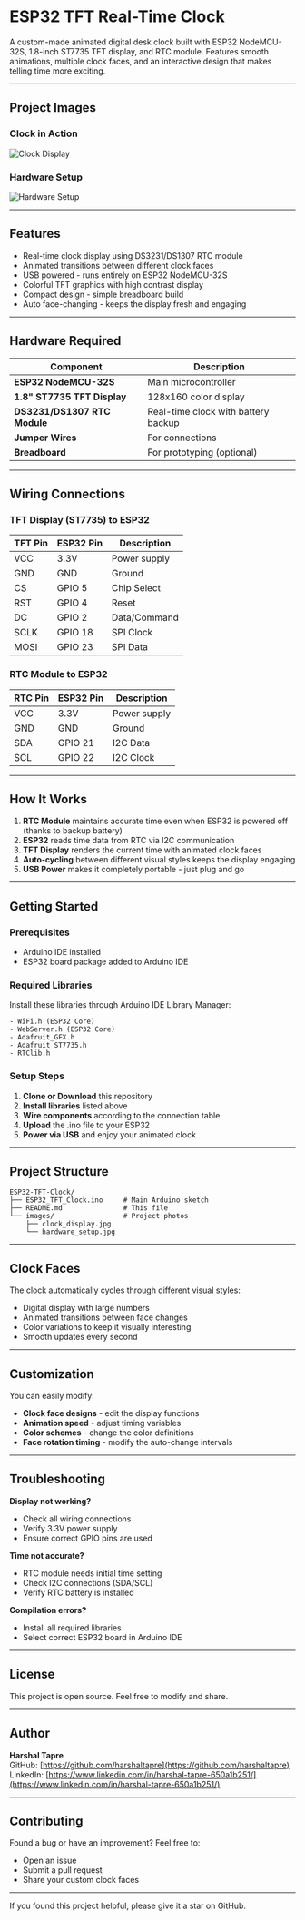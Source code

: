 # ESP32 TFT Real-Time Clock

A custom-made animated digital desk clock built with ESP32 NodeMCU-32S, 1.8-inch ST7735 TFT display, and RTC module. Features smooth animations, multiple clock faces, and an interactive design that makes telling time more exciting.

---

## Project Images

### Clock in Action
![Clock Display](images/clock_display.jpg)

### Hardware Setup  
![Hardware Setup](images/hardware_setup.jpg)

---

## Features

- Real-time clock display using DS3231/DS1307 RTC module
- Animated transitions between different clock faces  
- USB powered - runs entirely on ESP32 NodeMCU-32S
- Colorful TFT graphics with high contrast display
- Compact design - simple breadboard build
- Auto face-changing - keeps the display fresh and engaging

---

## Hardware Required

| Component | Description |
|-----------|-------------|
| **ESP32 NodeMCU-32S** | Main microcontroller |
| **1.8" ST7735 TFT Display** | 128x160 color display |
| **DS3231/DS1307 RTC Module** | Real-time clock with battery backup |
| **Jumper Wires** | For connections |
| **Breadboard** | For prototyping (optional) |

---

## Wiring Connections

### TFT Display (ST7735) to ESP32
| TFT Pin | ESP32 Pin | Description |
|---------|-----------|-------------|
| VCC     | 3.3V      | Power supply |
| GND     | GND       | Ground |
| CS      | GPIO 5    | Chip Select |
| RST     | GPIO 4    | Reset |
| DC      | GPIO 2    | Data/Command |
| SCLK    | GPIO 18   | SPI Clock |
| MOSI    | GPIO 23   | SPI Data |

### RTC Module to ESP32
| RTC Pin | ESP32 Pin | Description |
|---------|-----------|-------------|
| VCC     | 3.3V      | Power supply |
| GND     | GND       | Ground |
| SDA     | GPIO 21   | I2C Data |
| SCL     | GPIO 22   | I2C Clock |

---

## How It Works

1. **RTC Module** maintains accurate time even when ESP32 is powered off (thanks to backup battery)
2. **ESP32** reads time data from RTC via I2C communication
3. **TFT Display** renders the current time with animated clock faces
4. **Auto-cycling** between different visual styles keeps the display engaging
5. **USB Power** makes it completely portable - just plug and go

---

## Getting Started

### Prerequisites
- Arduino IDE installed
- ESP32 board package added to Arduino IDE

### Required Libraries
Install these libraries through Arduino IDE Library Manager:

```
- WiFi.h (ESP32 Core)
- WebServer.h (ESP32 Core) 
- Adafruit_GFX.h
- Adafruit_ST7735.h
- RTClib.h
```

### Setup Steps
1. **Clone or Download** this repository
2. **Install libraries** listed above
3. **Wire components** according to the connection table
4. **Upload** the .ino file to your ESP32
5. **Power via USB** and enjoy your animated clock

---

## Project Structure

```
ESP32-TFT-Clock/
├── ESP32_TFT_Clock.ino     # Main Arduino sketch
├── README.md               # This file
└── images/                 # Project photos
    ├── clock_display.jpg
    └── hardware_setup.jpg
```

---

## Clock Faces

The clock automatically cycles through different visual styles:
- Digital display with large numbers
- Animated transitions between face changes
- Color variations to keep it visually interesting
- Smooth updates every second

---

## Customization

You can easily modify:
- **Clock face designs** - edit the display functions
- **Animation speed** - adjust timing variables  
- **Color schemes** - change the color definitions
- **Face rotation timing** - modify the auto-change intervals

---

## Troubleshooting

**Display not working?**
- Check all wiring connections
- Verify 3.3V power supply
- Ensure correct GPIO pins are used

**Time not accurate?**
- RTC module needs initial time setting
- Check I2C connections (SDA/SCL)
- Verify RTC battery is installed

**Compilation errors?**
- Install all required libraries
- Select correct ESP32 board in Arduino IDE

---

## License

This project is open source. Feel free to modify and share.

---

## Author

**Harshal Tapre**  
GitHub: [https://github.com/harshaltapre](https://github.com/harshaltapre)  
LinkedIn: [https://www.linkedin.com/in/harshal-tapre-650a1b251/](https://www.linkedin.com/in/harshal-tapre-650a1b251/)

---

## Contributing

Found a bug or have an improvement? Feel free to:
- Open an issue
- Submit a pull request
- Share your custom clock faces

---

If you found this project helpful, please give it a star on GitHub.
